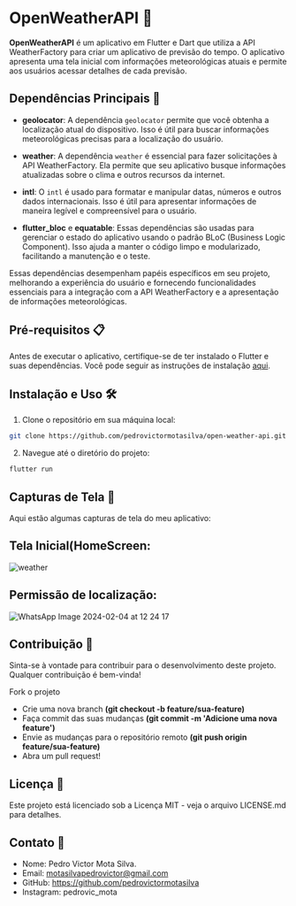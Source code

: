 # OpenWeatherAPI 📱

**OpenWeatherAPI** é um aplicativo em Flutter e Dart que utiliza a API WeatherFactory para criar um aplicativo de previsão do tempo. O aplicativo apresenta uma tela inicial com informações meteorológicas atuais e permite aos usuários acessar detalhes de cada previsão.


## Dependências Principais 🚀

- **geolocator**: A dependência `geolocator` permite que você obtenha a localização atual do dispositivo. Isso é útil para buscar informações meteorológicas precisas para a localização do usuário.

- **weather**: A dependência `weather` é essencial para fazer solicitações à API WeatherFactory. Ela permite que seu aplicativo busque informações atualizadas sobre o clima e outros recursos da internet.

- **intl**: O `intl` é usado para formatar e manipular datas, números e outros dados internacionais. Isso é útil para apresentar informações de maneira legível e compreensível para o usuário.

- **flutter_bloc** e **equatable**: Essas dependências são usadas para gerenciar o estado do aplicativo usando o padrão BLoC (Business Logic Component). Isso ajuda a manter o código limpo e modularizado, facilitando a manutenção e o teste.

Essas dependências desempenham papéis específicos em seu projeto, melhorando a experiência do usuário e fornecendo funcionalidades essenciais para a integração com a API WeatherFactory e a apresentação de informações meteorológicas.

## Pré-requisitos 📋

Antes de executar o aplicativo, certifique-se de ter instalado o Flutter e suas dependências. Você pode seguir as instruções de instalação [aqui](https://flutter.dev/docs/get-started/install).

## Instalação e Uso 🛠️

1. Clone o repositório em sua máquina local:

```bash
git clone https://github.com/pedrovictormotasilva/open-weather-api.git
```
2. Navegue até o diretório do projeto:
   
```bash
flutter run
```

## Capturas de Tela 📸

Aqui estão algumas capturas de tela do meu aplicativo:

## **Tela Inicial(HomeScreen:**
![weather](https://github.com/pedrovictormotasilva/weatherApi/assets/92291111/5172cadf-5573-4a87-ac32-482382838a64)

  

## **Permissão de localização:**
  
![WhatsApp Image 2024-02-04 at 12 24 17](https://github.com/pedrovictormotasilva/weatherApi/assets/92291111/ba82c488-a644-406e-9b4a-0480dfd2baed)





## Contribuição 🤝

Sinta-se à vontade para contribuir para o desenvolvimento deste projeto. Qualquer contribuição é bem-vinda!

Fork o projeto
- Crie uma nova branch **(git checkout -b feature/sua-feature)**
- Faça commit das suas mudanças **(git commit -m 'Adicione uma nova feature')**
- Envie as mudanças para o repositório remoto **(git push origin feature/sua-feature)**
- Abra um pull request!

## Licença 📄
Este projeto está licenciado sob a Licença MIT - veja o arquivo LICENSE.md para detalhes.

## Contato 📧
- Nome: Pedro Victor Mota Silva.
- Email: motasilvapedrovictor@gmail.com
- GitHub: https://github.com/pedrovictormotasilva
- Instagram: pedrovic_mota
